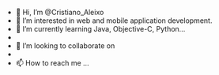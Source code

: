 - 👋 Hi, I’m @Cristiano_Aleixo
- 👀 I’m interested in web and mobile application development.
- 🌱 I’m currently learning  Java, Objective-C,  Python...
- 
- 💞️ I’m looking to collaborate on 
- 
- 📫 How to reach me ...

<!---
CristianoAleixo-Dev/CristianoAleixo-Dev is a ✨ special ✨ repository because its `README.md` (this file) appears on your GitHub profile.
You can click the Preview link to take a look at your changes.
--->
